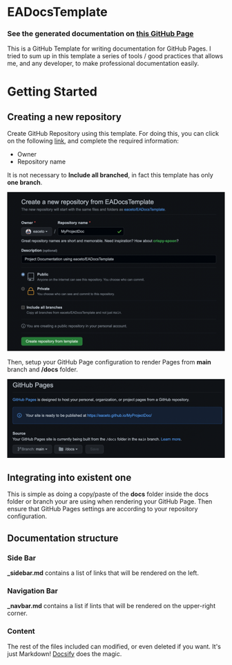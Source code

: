# EADocsTemplate

### See the generated documentation on [this GitHub Page](https://eaceto.github.io/EADocsTemplate)

This is a GitHub Template for writing documentation for GitHub Pages. I tried to sum up in this template a series of tools / good practices that allows me, and any developer, to make professional documentation easily.

# Getting Started

## Creating a new repository

Create GitHub Repository using this template. For doing this, you can click on the following [link](https://github.com/eaceto/EADocsTemplate/generate), and complete the required information:

* Owner
* Repository name

It is not necessary to **Include all branched**, in fact this template has only **one branch**.

![/docs/home/github-new-repository.png](/docs/home/github-new-repository.png)

Then, setup your GitHub Page configuration to render Pages from **main** branch and **/docs** folder.

![/docs/home/github-pages-setup.png](/docs/home/github-pages-setup.png)

## Integrating into existent one

This is simple as doing a copy/paste of the **docs** folder inside the docs folder or branch your are using when rendering your GitHub Page. Then ensure that GitHub Pages settings are according to your repository configuration.

## Documentation structure

### Side Bar

**_sidebar.md** contains a list of links that will be rendered on the left.

### Navigation Bar

**_navbar.md** contains a list if lints that will be rendered on the upper-right corner.

### Content

The rest of the files included can modified, or even deleted if you want. It's just Markdown! [Docsify](https://docsify.js.org/#/) does the magic.
